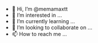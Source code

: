 - 👋 Hi, I’m @memamaxtt
- 👀 I’m interested in ...
- 🌱 I’m currently learning ...
- 💞️ I’m looking to collaborate on ...
- 📫 How to reach me ...

<!---
memamaxtt/memamaxtt is a ✨ special ✨ repository because its `README.md` (this file) appears on your GitHub profile.
You can click the Preview link to take a look at your changes.
--->
